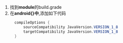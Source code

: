 1. 找到**module**的build.grade
2. 在**android{}中**,添加如下代码
      ``` java
        compileOptions {
            sourceCompatibility JavaVersion.VERSION_1_8
            targetCompatibility JavaVersion.VERSION_1_8
        }
	    